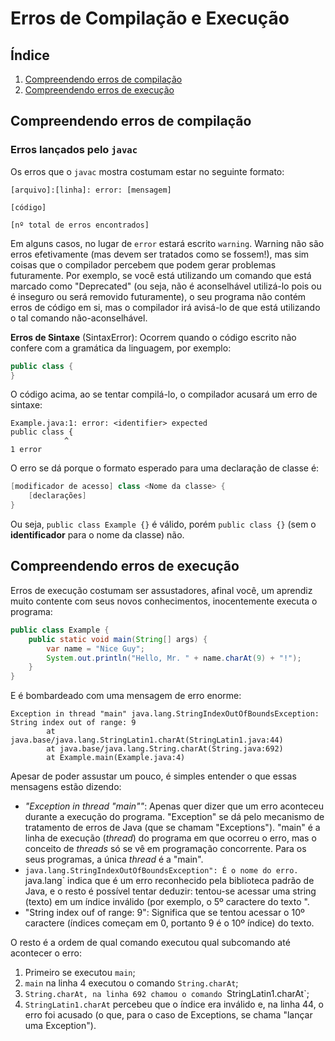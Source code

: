 Erros de Compilação e Execução
==============================

Índice
------

1. [Compreendendo erros de compilação](#compreendendo-erros-de-compilação)
2. [Compreendendo erros de execução](#compreendendo-erros-de-execução)

Compreendendo erros de compilação
---------------------------------

### Erros lançados pelo `javac`

Os erros que o `javac` mostra costumam estar no seguinte formato:

```text
[arquivo]:[linha]: error: [mensagem]

[código]

[nº total de erros encontrados]
```

Em alguns casos, no lugar de `error` estará escrito `warning`. Warning não são
erros efetivamente (mas devem ser tratados como se fossem!), mas sim coisas que
o compilador percebem que podem gerar problemas futuramente. Por exemplo, se
você está utilizando um comando que está marcado como "Deprecated" (ou seja,
não é aconselhável utilizá-lo pois ou é inseguro ou será removido futuramente),
o seu programa não contém erros de código em si, mas o compilador irá avisá-lo
de que está utilizando o tal comando não-aconselhável.

**Erros de Sintaxe** (SintaxError): Ocorrem quando o código escrito não confere
com a gramática da linguagem, por exemplo:

```java
public class {
}
```

O código acima, ao se tentar compilá-lo, o compilador acusará um erro de
sintaxe:

```text
Example.java:1: error: <identifier> expected
public class {
            ^
1 error
```

O erro se dá porque o formato esperado para uma declaração de classe é:

```java
[modificador de acesso] class <Nome da classe> {
    [declarações]
}
```

Ou seja, `public class Example {}` é válido, porém `public class {}` (sem o
**identificador** para o nome da classe) não.


Compreendendo erros de execução
-------------------------------

Erros de execução costumam ser assustadores, afinal você, um aprendiz muito
contente com seus novos conhecimentos, inocentemente executa o programa:

```java
public class Example {
    public static void main(String[] args) {
        var name = "Nice Guy";
        System.out.println("Hello, Mr. " + name.charAt(9) + "!");
    }
}
```

E é bombardeado com uma mensagem de erro enorme:

```text
Exception in thread "main" java.lang.StringIndexOutOfBoundsException: String index out of range: 9
        at java.base/java.lang.StringLatin1.charAt(StringLatin1.java:44)
        at java.base/java.lang.String.charAt(String.java:692)
        at Example.main(Example.java:4)
```

Apesar de poder assustar um pouco, é simples entender o que essas mensagens
estão dizendo:
- _"Exception in thread "main""_: Apenas quer dizer que um erro aconteceu
  durante a execução do programa. "Exception" se dá pelo mecanismo de
  tratamento de erros de Java (que se chamam "Exceptions"). "main" é a linha de
  execução (_thread_) do programa em que ocorreu o erro, mas o conceito de
  _threads_ só se vê em programação concorrente. Para os seus programas, a
  única _thread_ é a "main".
- `java.lang.StringIndexOutOfBoundsException": É o nome do erro. `java.lang`
  indica que é um erro reconhecido pela biblioteca padrão de Java, e o resto é
  possível tentar deduzir: tentou-se acessar uma string (texto) em um índice
  inválido (por exemplo, o 5º caractere do texto ".
- "String index ouf of range: 9": Significa que se tentou acessar o 10º
  caractere (índices começam em 0, portanto 9 é o 10º índice) do texto.

O resto é a ordem de qual comando executou qual subcomando até acontecer o
erro:
1. Primeiro se executou `main`;
2. `main` na linha 4 executou o comando `String.charAt`;
3. `String.charAt, na linha 692 chamou o comando `StringLatin1.charAt`;
4. `StringLatin1.charAt` percebeu que o índice era inválido e, na linha 44, o
   erro foi acusado (o que, para o caso de Exceptions, se chama "lançar uma
   Exception").

